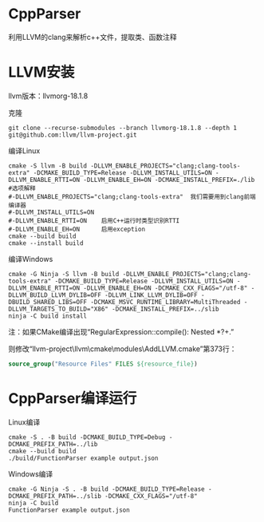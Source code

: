 # CppParser
利用LLVM的clang来解析c++文件，提取类、函数注释

# LLVM安装
llvm版本：llvmorg-18.1.8

克隆
```shell
git clone --recurse-submodules --branch llvmorg-18.1.8 --depth 1 git@github.com:llvm/llvm-project.git
```

编译Linux
```shell
cmake -S llvm -B build -DLLVM_ENABLE_PROJECTS="clang;clang-tools-extra" -DCMAKE_BUILD_TYPE=Release -DLLVM_INSTALL_UTILS=ON -DLLVM_ENABLE_RTTI=ON -DLLVM_ENABLE_EH=ON -DCMAKE_INSTALL_PREFIX=./lib
#选项解释
#-DLLVM_ENABLE_PROJECTS="clang;clang-tools-extra"  我们需要用到clang前端编译器
#-DLLVM_INSTALL_UTILS=ON
#-DLLVM_ENABLE_RTTI=ON    启用C++运行时类型识别RTTI
#-DLLVM_ENABLE_EH=ON      启用exception
cmake --build build
cmake --install build
```

编译Windows
```shell
cmake -G Ninja -S llvm -B build -DLLVM_ENABLE_PROJECTS="clang;clang-tools-extra" -DCMAKE_BUILD_TYPE=Release -DLLVM_INSTALL_UTILS=ON -DLLVM_ENABLE_RTTI=ON -DLLVM_ENABLE_EH=ON -DCMAKE_CXX_FLAGS="/utf-8" -DLLVM_BUILD_LLVM_DYLIB=OFF -DLLVM_LINK_LLVM_DYLIB=OFF -DBUILD_SHARED_LIBS=OFF -DCMAKE_MSVC_RUNTIME_LIBRARY=MultiThreaded -DLLVM_TARGETS_TO_BUILD="X86" -DCMAKE_INSTALL_PREFIX=../slib
ninja -C build install
```
注：如果CMake编译出现“RegularExpression::compile(): Nested *?+.”

则修改“llvm-project\llvm\cmake\modules\AddLLVM.cmake”第373行：
```cmake
source_group("Resource Files" FILES ${resource_file})
```

# CppParser编译运行

Linux编译
```shell
cmake -S . -B build -DCMAKE_BUILD_TYPE=Debug -DCMAKE_PREFIX_PATH=../lib
cmake --build build
./build/FunctionParser example output.json
```

Windows编译
```shell
cmake -G Ninja -S . -B build -DCMAKE_BUILD_TYPE=Release -DCMAKE_PREFIX_PATH=../slib -DCMAKE_CXX_FLAGS="/utf-8"
ninja -C build
FunctionParser example output.json
```